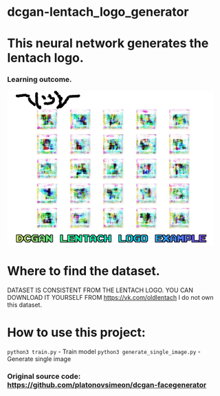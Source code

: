 # dcgan-lentach_logo_generator
# This neural network generates the lentach logo.
### Learning outcome.
![Alt Text](https://github.com/OPHoperHPO/dcgan-lentach-logo-generator/blob/master/result.gif?raw=true)

# Where to find the dataset.
DATASET IS CONSISTENT FROM THE LENTACH LOGO. YOU CAN DOWNLOAD IT YOURSELF FROM https://vk.com/oldlentach
I do not own this dataset.

# How to use this project:
```python3 train.py``` - Train model
```python3 generate_single_image.py``` - Generate single image

### Original source code: https://github.com/platonovsimeon/dcgan-facegenerator
